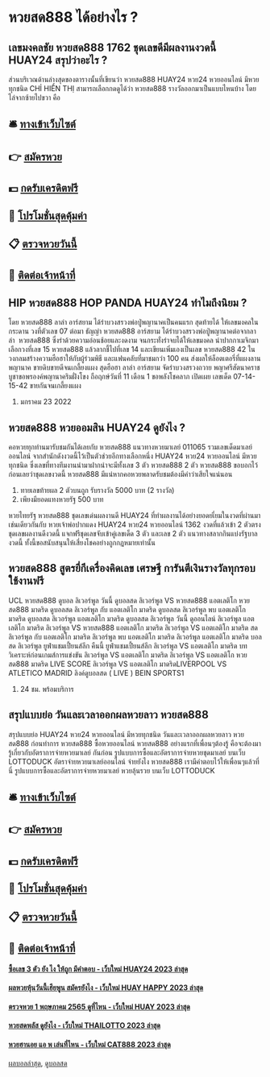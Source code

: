 # หวยสด888 ได้อย่างไร ?
## เลขมงคลชัย หวยสด888 1762 ชุดเลขดีมีผลงานงวดนี้ HUAY24 สรุปว่าอะไร ?
ส่วนบริเวณด้านล่างสุดของตารางนั้นที่เขียนว่า หวยสด888 HUAY24 หวย24 หวยออนไลน์ มีหวยทุกชนิด CHỈ HIỂN THỊ สามารถเลือกกดดูได้ว่า หวยสด888 รางวัลออกมาเป็นแบบไหนบ้าง โดยไล่จากซ้ายไปขวา คือ

## 🛎 [ทางเข้าเว็บไซต์](https://bit.ly/3BG5bNw)
## 👉 [สมัครหวย](https://bit.ly/3BG5bNw)
## 💵 [กดรับเครดิตฟรี](https://bit.ly/3C3mvgS)
## 👑 [โปรโมชั่นสุดคุ้มค่า](https://bit.ly/3C3mvgS)
## 📋 [ตรวจหวยวันนี้](https://bit.ly/3C3mvgS)
## 📱 [ติดต่อเจ้าหน้าที่](https://bit.ly/3C3mvgS)

## HIP หวยสด888 HOP PANDA HUAY24 ทำไมถึงนิยม ?
โดย หวยสด888 ลาล่า อาร์สยาม ได้รำบวงสรวงพ่อปู่พญานาคเป็นคนแรก สุดท้ายได้ ให้เลขมงคลในกระดาน วงที่ตัวเลข 07 ต่อมา ธัญญ่า หวยสด888 อาร์สยาม ได้รำบวงสรวงพ่อปู่พญานาคต่อจากลาล่า  หวยสด888 ซึ่งรำด้วยความอ่อนช้อยและงดงาม จนกระทั่งรำจบได้ให้เลขมงคล นำปากกาเมจิกมาเลือกวงที่เลข 15 หวยสด888 แล้วลากชี้ไปที่เลข 14 และเขียนเพิ่มเองเป็นเลข หวยสด888 42 ในวงกลมสร้างความฮือฮาให้กับผู้ร่วมพิธี และแฟนคลับที่มาชมกว่า 100 คน ส่งผลให้ล็อตเตอรี่ที่แผงลานพญานาค ขายดิบขายดีจนเกลี้ยงแผง
สุดฮือฮา ลาล่า อาร์สยาม จัดรำบวงสรวงถวาย พญาศรีสัตนาคราช บูชาขอพรองค์พญานาคริมฝั่งโขง ถือฤกษ์วันที่ 11 เดือน 1 ขอพลังโชคลาภ เปิดเผย เลขเด็ด 07-14-15-42 ขายกันจนเกลี้ยงแผง
1. มกราคม 23 2022

## หวยสด888 หวยออมสิน HUAY24 ดูยังไง ?
คอหวยทุกท่านมารับชมกันได้เลยกับ หวยสด888 แนวทางหวยมาเลย์ 011065 รวมเลขเด็ดมาเลย์ออนไลน์ จากสำนักดังงวดนี้ไว้เป็นตัวช่วยอีกทางเลือกหนึ่ง HUAY24 หวย24 หวยออนไลน์ มีหวยทุกชนิด ซึ่งเลขที่ทางทีมงานนำมาฝากนำจะมีทั้งเลข 3 ตัว หวยสด888 2 ตัว หวยสด888 ขอบอกไว้ก่อนเลยว่าชุดเลขงวดนี้ หวยสด888 มีแน่หากคอหวยพลาดรับชมต้องมีคำว่าเสียใจแน่นอน
1. ทายเลขท้ายผล 2 ตัวบนถูก รับรางวัล 5000 บาท (2 รางวัล)
2. เพียงมียอดแทงหวยรัฐ 500 บาท

หวยไทยรัฐ หวยสด888 ชุดเลขเด่นผลงานดี HUAY24 ที่ทำผลงานได้อย่างยอดยเี่ยมในงวดที่ผ่านมา เช่นเดียวกันกับ หวยเจ้าพ่อปากแดง HUAY24 หวย24 หวยออนไลน์ 1362 งวดที่แล้วเข้า 2 ตัวตรง ชุดเลขผลงานดีงวดนี้ แจกฟรีชุดเลขจับเข้าคู่เลขเด็ด 3 ตัว และเลข 2 ตัว แนวทางสลากกินแบ่งรัฐบาลงวดนี้ ทั้งนี้ขอสนับสนุนให้เสี่ยงโชคอย่างถูกกฎหมายเท่านั้น

## หวยสด888 สูตรยี่กีเครื่องคิดเลข เศรษฐี การันตีเงินรางวัลทุกรอบ ใช้งานฟรี
UCL หวยสด888 ดูบอล ลิเวอร์พูล วันนี้ ดูบอลสด ลิเวอร์พูล VS หวยสด888 แอตเลติโก หวยสด888 มาดริด ดูบอลสด ลิเวอร์พูล กับ แอตเลติโก มาดริด ดูบอลสด ลิเวอร์พูล พบ แอตเลติโก มาดริด ดูบอลสด ลิเวอร์พูล แอตเลติโก มาดริด ดูบอลสด ลิเวอร์พูล วันนี้ ดูออนไลน์ ลิเวอร์พูล แอตเลติโก มาดริด ลิเวอร์พูล VS หวยสด888 แอตเลติโก มาดริด ลิเวอร์พูล VS แอตเลติโก มาดริด สด ลิเวอร์พูล กับ แอตเลติโก มาดริด ลิเวอร์พูล พบ แอตเลติโก มาดริด ลิเวอร์พูล แอตเลติโก มาดริด บอลสด ลิเวอร์พูล ยูฟ่าแชมเปี้ยนส์ลีก คืนนี้ ยูฟ่าแชมเปี้ยนส์ลีก
ลิเวอร์พูล VS แอตเลติโก มาดริด
บทวิเคราะห์ก่อนเกมส์การแข่งขัน ลิเวอร์พูล VS แอตเลติโก มาดริด
ลิเวอร์พูล VS แอตเลติโก หวยสด888 มาดริด
LIVE SCORE ลิเวอร์พูล VS แอตเลติโก มาดริดLIVERPOOL VS ATLETICO MADRID
ลิงค์ดูบอลสด ( LIVE )
 BEIN SPORTS1 
1. 24 ชม. พร้อมบริการ

## สรุปแบบย่อ วันและเวลาออกผลหวยลาว หวยสด888
สรุปแบบย่อ HUAY24 หวย24 หวยออนไลน์ มีหวยทุกชนิด วันและเวลาออกผลหวยลาว หวยสด888 ก่อนทำการ หวยสด888 ซื้อหวยออนไลน์ หวยสด888 อย่างแรกที่เพื่อนๆต้องรู้ คือจะต้องมารู้เกี่ยวกับอัตราการจ่ายหวยมาเลย์ กันก่อน
รูปแบบการซื้อและอัตราการจ่ายหวยชุดมาเลย์ บนเว็บ LOTTODUCK
อัตราจ่ายหวยมาเลย์ออนไลน์ จ่ายยังไง หวยสด888 เรามีคำตอบไว้ให้เพื่อนๆแล้วที่นี่
รูปแบบการซื้อและอัตราการจ่ายหวยมาเลย์ หวยลุ้นรวย บนเว็บ LOTTODUCK

## 🛎 [ทางเข้าเว็บไซต์](https://bit.ly/3BG5bNw)
## 👉 [สมัครหวย](https://bit.ly/3BG5bNw)
## 💵 [กดรับเครดิตฟรี](https://bit.ly/3C3mvgS)
## 👑 [โปรโมชั่นสุดคุ้มค่า](https://bit.ly/3C3mvgS)
## 📋 [ตรวจหวยวันนี้](https://bit.ly/3C3mvgS)
## 📱 [ติดต่อเจ้าหน้าที่](https://bit.ly/3C3mvgS)

#### [ซื้อเลข 3 ตัว ยัง ไง ให้ถูก มีคำตอบ - เว็บใหม่ HUAY24 2023 ล่าสุด](https://atom.io/themes/ซื้อเลข%203%20ตัว%20ยัง%20ไง%20ให้ถูก%20มีคำตอบ%20-%20เว็บใหม่%20huay24%202023%20ล่าสุด)
#### [ผลหวยหุ้นวันนี้เฮียพูน สมัครยังไง - เว็บใหม่ HUAY HAPPY 2023 ล่าสุด](https://atom.io/themes/ผลหวยหุ้นวันนี้เฮียพูน%20สมัครยังไง%20-%20เว็บใหม่%20huay%20happy%202023%20ล่าสุด)
#### [ตรวจหวย 1 พฤษภาคม 2565 ดูที่ไหน - เว็บใหม่ HUAY 2023 ล่าสุด](https://atom.io/themes/ตรวจหวย%201%20พฤษภาคม%202565%20ดูที่ไหน%20-%20เว็บใหม่%20huay%202023%20ล่าสุด)
#### [หวยสดพลัส ดูยังไง - เว็บใหม่ THAILOTTO 2023 ล่าสุด](https://atom.io/themes/หวยสดพลัส%20ดูยังไง%20-%20เว็บใหม่%20thailotto%202023%20ล่าสุด)
#### [หวยฮานอย แอ พ เล่นที่ไหน - เว็บใหม่ CAT888 2023 ล่าสุด](https://atom.io/themes/หวยฮานอย%20แอ%20พ%20เล่นที่ไหน%20-%20เว็บใหม่%20cat888%202023%20ล่าสุด)

[ผลบอลล่าสุด](https://siamsport.tv "ผลบอลล่าสุด"), [ดูบอลสด](https://siamsport.tv/ดูบอลสด "ดูบอลสด")